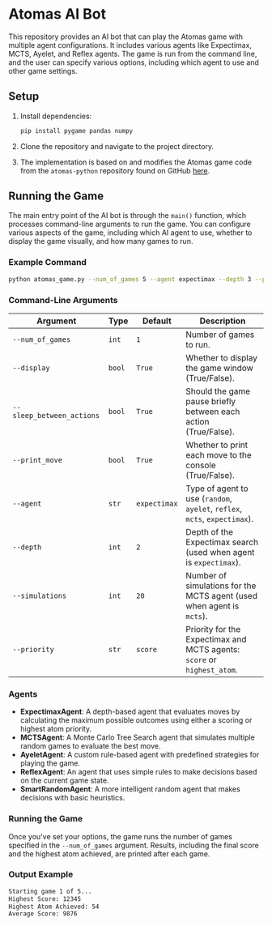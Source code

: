 
# Atomas AI Bot

This repository provides an AI bot that can play the Atomas game with multiple agent configurations. It includes various agents like Expectimax, MCTS, Ayelet, and Reflex agents. The game is run from the command line, and the user can specify various options, including which agent to use and other game settings.

## Setup

1. Install dependencies:
   ```bash
   pip install pygame pandas numpy
   ```

2. Clone the repository and navigate to the project directory.

3. The implementation is based on and modifies the Atomas game code from the `atomas-python` repository found on GitHub [here](https://github.com/Mjnstag/atomas-python). 

## Running the Game

The main entry point of the AI bot is through the `main()` function, which processes command-line arguments to run the game. You can configure various aspects of the game, including which AI agent to use, whether to display the game visually, and how many games to run.

### Example Command

```bash
python atomas_game.py --num_of_games 5 --agent expectimax --depth 3 --priority highest_atom --display True
```

### Command-Line Arguments

| Argument                | Type    | Default | Description                                                                 |
|-------------------------|---------|---------|-----------------------------------------------------------------------------|
| `--num_of_games`         | `int`   | `1`     | Number of games to run.                                                     |
| `--display`              | `bool`  | `True`  | Whether to display the game window (True/False).                            |
| `--sleep_between_actions`| `bool`  | `True`  | Should the game pause briefly between each action (True/False).             |
| `--print_move`           | `bool`  | `True`  | Whether to print each move to the console (True/False).                     |
| `--agent`                | `str`   | `expectimax` | Type of agent to use (`random`, `ayelet`, `reflex`, `mcts`, `expectimax`). |
| `--depth`                | `int`   | `2`     | Depth of the Expectimax search (used when agent is `expectimax`).           |
| `--simulations`          | `int`   | `20`    | Number of simulations for the MCTS agent (used when agent is `mcts`).       |
| `--priority`             | `str`   | `score` | Priority for the Expectimax and MCTS agents: `score` or `highest_atom`.     |

### Agents

- **ExpectimaxAgent**: A depth-based agent that evaluates moves by calculating the maximum possible outcomes using either a scoring or highest atom priority.
- **MCTSAgent**: A Monte Carlo Tree Search agent that simulates multiple random games to evaluate the best move.
- **AyeletAgent**: A custom rule-based agent with predefined strategies for playing the game.
- **ReflexAgent**: An agent that uses simple rules to make decisions based on the current game state.
- **SmartRandomAgent**: A more intelligent random agent that makes decisions with basic heuristics.

### Running the Game

Once you've set your options, the game runs the number of games specified in the `--num_of_games` argument. Results, including the final score and the highest atom achieved, are printed after each game.

### Output Example
```bash
Starting game 1 of 5...
Highest Score: 12345
Highest Atom Achieved: 54
Average Score: 9876
```


